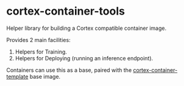 # cortex-container-tools
Helper library for building a Cortex compatible container image.

Provides 2 main facilities:
1. Helpers for Training.
2. Helpers for Deploying (running an inference endpoint).

Containers can use this as a base, paired with the [cortex-container-template](https://github.com/nearlyhuman/cortex-container-template)
base image.
